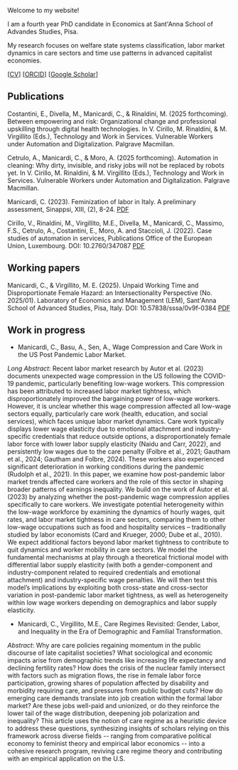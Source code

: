 Welcome to my website!

I am a fourth year PhD candidate in Economics at Sant'Anna School of Advandes Studies, Pisa.

My research focuses on welfare state systems classification, labor market dynamics in care sectors and time use patterns in advanced capitalist economies.

[[CV](https://www.santannapisa.it/sites/default/files/2025-06/CV_nuovo_eng%20%289%29.pdf)]    [[ORCID](https://orcid.org/0009-0006-7702-7211)]     [[Google Scholar](https://scholar.google.com/citations?user=IJr4rs4AAAAJ&hl=en)]

## Publications

Costantini, E., Divella, M., Manicardi, C., & Rinaldini, M. (2025 forthcoming). Between empowering and risk: Organizational change and professional upskilling through digital health technologies. In V. Cirillo, M. Rinaldini, & M. Virgillito (Eds.), Technology and Work in Services. Vulnerable Workers under Automation and Digitalization. Palgrave Macmillan.

Cetrulo, A., Manicardi, C., & Moro, A. (2025 forthcoming). Automation in cleaning: Why dirty, invisible, and risky jobs will not be replaced by robots yet. In V. Cirillo, M. Rinaldini, & M. Virgillito (Eds.), Technology and Work in Services. Vulnerable Workers under Automation and Digitalization. Palgrave Macmillan.

Manicardi, C. (2023). Feminization of labor in Italy. A preliminary assessment, Sinappsi, XIII, (2), 8-24. [PDF](https://oa.inapp.gov.it/bitstreams/5ede9e69-2160-47f8-8a9d-6f744eb6246f/download)

Cirillo, V., Rinaldini, M., Virgillito, M.E., Divella, M., Manicardi, C., Massimo, F.S., Cetrulo, A., Costantini, E., Moro, A. and Staccioli, J. (2022). Case studies of automation in services, Publications Office of the European Union, Luxembourg. DOI: 10.2760/347087 [PDF](https://publications.jrc.ec.europa.eu/repository/bitstream/JRC129691/JRC129691_01.pdf)

## Working papers
Manicardi, C., & Virgillito, M. E. (2025). Unpaid Working Time and Disproportionate Female Hazard: an Intersectionality Perspective (No. 2025/01). Laboratory of Economics and Management (LEM), Sant'Anna School of Advanced Studies, Pisa, Italy. DOI: 10.57838/sssa/0v9f-0384 [PDF](https://www.lem.sssup.it/WPLem/files/2025-01.pdf)

## Work in progress
- Manicardi, C., Basu, A., Sen, A., Wage Compression and Care Work in the US Post Pandemic Labor Market.

_Long Abstract_:
Recent labor market research by Autor et al. (2023) documents unexpected wage compression in the US following the COVID-19 pandemic, particularly benefiting low-wage workers. This compression has been attributed to increased labor market tightness, which disproportionately improved the bargaining power of low-wage workers. However, it is unclear whether this wage compression affected all low-wage sectors equally, particularly care work (health, education, and social services), which faces unique labor market dynamics. Care work typically displays lower wage elasticity due to emotional attachment and industry-specific credentials that reduce outside options, a disproportionately female labor force with lower labor supply elasticity (Naidu and Carr, 2022), and persistently low wages due to the care penalty (Folbre et al., 2021; Gautham et al., 2024; Gautham and Folbre, 2024). These workers also experienced significant deterioration in working conditions during the pandemic (Rudolph et al., 2021). In this paper, we examine how post-pandemic labor market trends affected care workers and the role of this sector in shaping broader patterns of earnings inequality. We build on the work of Autor et al. (2023) by analyzing whether the post-pandemic wage compression applies specifically to care workers. We investigate potential heterogeneity within the low-wage workforce by examining the dynamics of hourly wages, quit rates, and labor market tightness in care sectors, comparing them to other low-wage occupations such as food and hospitality services – traditionally studied by labor economists (Card and Krueger, 2000; Dube et al., 2010). We expect additional factors beyond labor market tightness to contribute to quit dynamics and worker mobility in care sectors. We model the fundamental mechanisms at play through a theoretical frictional model with differential labor supply elasticity (with both a gender-component and industry-component related to required credentials and emotional attachment) and industry-specific wage penalties. We will then test this model’s implications by exploiting both cross-state and cross-sector variation in post-pandemic labor market tightness, as well as heterogeneity within low wage workers depending on demographics and labor supply elasticity.

- Manicardi, C., Virgillito, M.E., Care Regimes Revisited: Gender, Labor, and Inequality in the Era of Demographic and Familial Transformation.

_Abstract_:
Why are care policies regaining momentum in the public discourse of late capitalist societies? What sociological and economic impacts arise from demographic trends like increasing life expectancy and declining fertility rates? How does the crisis of the nuclear family intersect with factors such as migration flows, the rise in female labor force participation, growing shares of population affected by disability and morbidity requiring care, and pressures from public budget cuts? How do emerging care demands translate into job creation within the formal labor market? Are these jobs well-paid and unionized, or do they reinforce the lower tail of the wage distribution, deepening job polarization and inequality? This article uses the notion of care regime as a heuristic device to address these questions, synthesizing insights of scholars relying on this framework across diverse fields -- ranging from comparative political economy to feminist theory and empirical labor economics -- into a cohesive research program, reviving care regime theory and contributing with an empirical application on the U.S.
